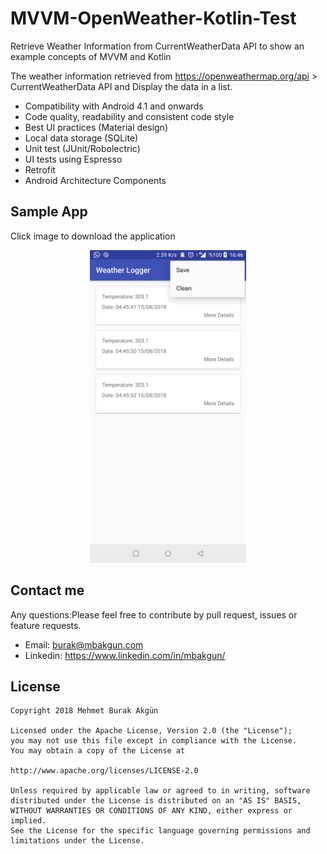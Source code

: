 # MVVM-OpenWeather-Kotlin-Test
Retrieve Weather Information from CurrentWeatherData API to show an example concepts of MVVM and Kotlin

The weather information  retrieved from https://openweathermap.org/api > CurrentWeatherData API and Display the data in a list.


- Compatibility with Android 4.1 and onwards
- Code quality, readability and consistent code style
- Best UI practices (Material design)
- Local data storage (SQLite)
- Unit test (JUnit/Robolectric)
- UI tests using Espresso
- Retrofit
- Android Architecture Components

## Sample App
Click image to download the application

<a href='https://github.com/mbakgun/MVVM-OpenWeather-Kotlin-Test/blob/master/apk/app.apk'><p align="center">
<img src="/screenshot/device-2018-08-15.png" width= "250px"/>
</p></a>


## Contact me
Any questions:Please feel free to contribute by pull request, issues or feature requests.
* Email: burak@mbakgun.com
* Linkedin: https://www.linkedin.com/in/mbakgun/

## License

    Copyright 2018 Mehmet Burak Akgün

    Licensed under the Apache License, Version 2.0 (the "License");
    you may not use this file except in compliance with the License.
    You may obtain a copy of the License at

    http://www.apache.org/licenses/LICENSE-2.0

    Unless required by applicable law or agreed to in writing, software
    distributed under the License is distributed on an "AS IS" BASIS,
    WITHOUT WARRANTIES OR CONDITIONS OF ANY KIND, either express or implied.
    See the License for the specific language governing permissions and
    limitations under the License.
